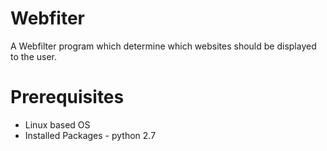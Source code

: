 # Webfiter
A Webfilter program which determine which websites should be displayed to the user.

# Prerequisites
* Linux based OS
* Installed Packages - python 2.7
